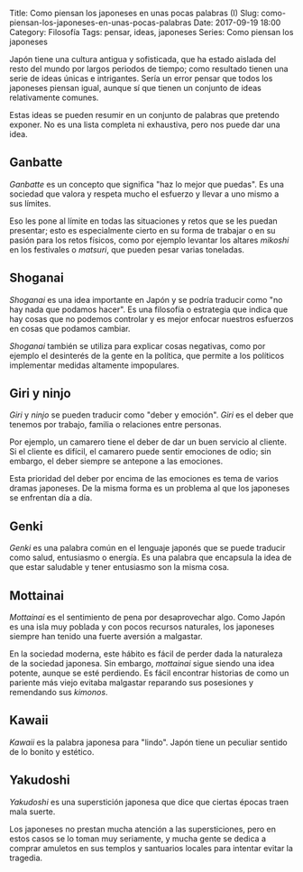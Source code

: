 Title: Como piensan los japoneses en unas pocas palabras (I)
Slug: como-piensan-los-japoneses-en-unas-pocas-palabras
Date: 2017-09-19 18:00
Category: Filosofía
Tags: pensar, ideas, japoneses
Series: Como piensan los japoneses



Japón tiene una cultura antigua y sofisticada, que ha estado aislada del resto del mundo por largos periodos de tiempo; como resultado tienen una serie de ideas únicas e intrigantes. Sería un error pensar que todos los japoneses piensan igual, aunque sí que tienen un conjunto de ideas relativamente comunes.

Estas ideas se pueden resumir en un conjunto de palabras que pretendo exponer. No es una lista completa ni exhaustiva, pero nos puede dar una idea.

## Ganbatte

*Ganbatte* es un concepto que significa "haz lo mejor que puedas". Es una sociedad que valora y respeta mucho el esfuerzo y llevar a uno mismo a sus límites.

Eso les pone al límite en todas las situaciones y retos que se les puedan presentar; esto es especialmente cierto en su forma de trabajar o en su pasión para los retos físicos, como por ejemplo levantar los altares *mikoshi* en los festivales o *matsuri*, que pueden pesar varias toneladas.

## Shoganai

*Shoganai* es una idea importante en Japón y se podría traducir como "no hay nada que podamos hacer". Es una filosofía o estrategia que indica que hay cosas que no podemos controlar y es mejor enfocar nuestros esfuerzos en cosas que podamos cambiar.

*Shoganai* también se utiliza para explicar cosas negativas, como por ejemplo el desinterés de la gente en la política, que permite a los políticos implementar medidas altamente impopulares.

## Giri y ninjo

*Giri* y *ninjo* se pueden traducir como "deber y emoción". *Giri* es el deber que tenemos por trabajo, familia o relaciones entre personas.

Por ejemplo, un camarero tiene el deber de dar un buen servicio al cliente. Si el cliente es difícil, el camarero puede sentir emociones de odio; sin embargo, el deber siempre se antepone a las emociones.

Esta prioridad del deber por encima de las emociones es tema de varios dramas japoneses. De la misma forma es un problema al que los japoneses se enfrentan día a día.

## Genki

*Genki* es una palabra común en el lenguaje japonés que se puede traducir como salud, entusiasmo o energía. Es una palabra que encapsula la idea de que estar saludable y tener entusiasmo son la misma cosa.

## Mottainai

*Mottainai* es el sentimiento de pena por desaprovechar algo. Como Japón es una isla muy poblada y con pocos recursos naturales, los japoneses siempre han tenido una fuerte aversión a malgastar.

En la sociedad moderna, este hábito es fácil de perder dada la naturaleza de la sociedad japonesa. Sin embargo, *mottainai* sigue siendo una idea potente, aunque se esté perdiendo. Es fácil encontrar historias de como un pariente más viejo evitaba malgastar reparando sus posesiones y remendando sus *kimonos*.

## Kawaii

*Kawaii* es la palabra japonesa para "lindo". Japón tiene un peculiar sentido de lo bonito y estético.

## Yakudoshi

*Yakudoshi* es una superstición japonesa que dice que ciertas épocas traen mala suerte.

Los japoneses no prestan mucha atención a las supersticiones, pero en estos casos se lo toman muy seriamente, y mucha gente se dedica a comprar amuletos en sus templos y santuarios locales para intentar evitar la tragedia.
